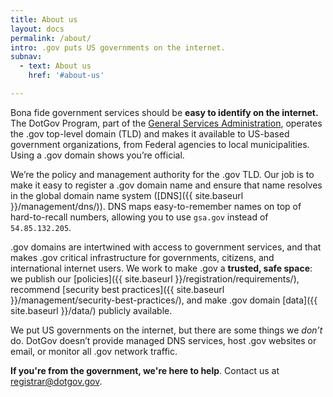 ```yaml
---
title: About us
layout: docs
permalink: /about/
intro: .gov puts US governments on the internet.
subnav:
  - text: About us
    href: '#about-us'

---
```

Bona fide government services should be **easy to identify on the internet.** The DotGov Program, part of the [General Services Administration](https://www.gsa.gov/), operates the .gov top-level domain (TLD) and makes it available to US-based government organizations, from Federal agencies to local municipalities. Using a .gov domain shows you’re official.

We’re the policy and management authority for the .gov TLD. Our job is to make it easy to register a .gov domain name and ensure that name resolves in the global domain name system ([DNS]({{ site.baseurl }}/management/dns/)). DNS maps easy-to-remember names on top of hard-to-recall numbers, allowing you to use `gsa.gov` instead of `54.85.132.205`.

.gov domains are intertwined with access to government services, and that makes .gov critical infrastructure for governments, citizens, and international internet users. We work to make .gov a **trusted, safe space**: we publish our [policies]({{ site.baseurl }}/registration/requirements/), recommend [security best practices]({{ site.baseurl }}/management/security-best-practices/), and make .gov domain [data]({{ site.baseurl }}/data/) publicly available.

We put US governments on the internet, but there are some things we *don’t* do. DotGov doesn’t provide managed DNS services, host .gov websites or email, or monitor all .gov network traffic.

**If you're from the government, we're here to help**. Contact us at <registrar@dotgov.gov>.
